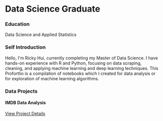 # Data Science Graduate

### Education
Data Science and Applied Statistics

### Self Introduction
Hello, I'm Ricky Hui, currently completing my Master of Data Science. I have hands-on experience with R and Python, focusing on data scraping, cleaning, and applying machine learning and deep learning techniques. This Profortlio is a compilation of notebooks which I created for data analysis or for exploration of machine learning algorithms. 

### Data Projects 

#### IMDB Data Analysis
<a href="IMDB_Project.pdf">View Project Details</a>

